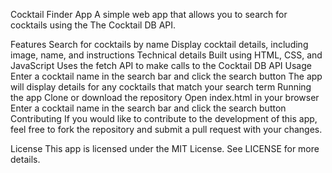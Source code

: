 Cocktail Finder App
A simple web app that allows you to search for cocktails using the The Cocktail DB API.

Features
Search for cocktails by name
Display cocktail details, including image, name, and instructions
Technical details
Built using HTML, CSS, and JavaScript
Uses the fetch API to make calls to the Cocktail DB API
Usage
Enter a cocktail name in the search bar and click the search button
The app will display details for any cocktails that match your search term
Running the app
Clone or download the repository
Open index.html in your browser
Enter a cocktail name in the search bar and click the search button
Contributing
If you would like to contribute to the development of this app, feel free to fork the repository and submit a pull request with your changes.

License
This app is licensed under the MIT License. See LICENSE for more details.
